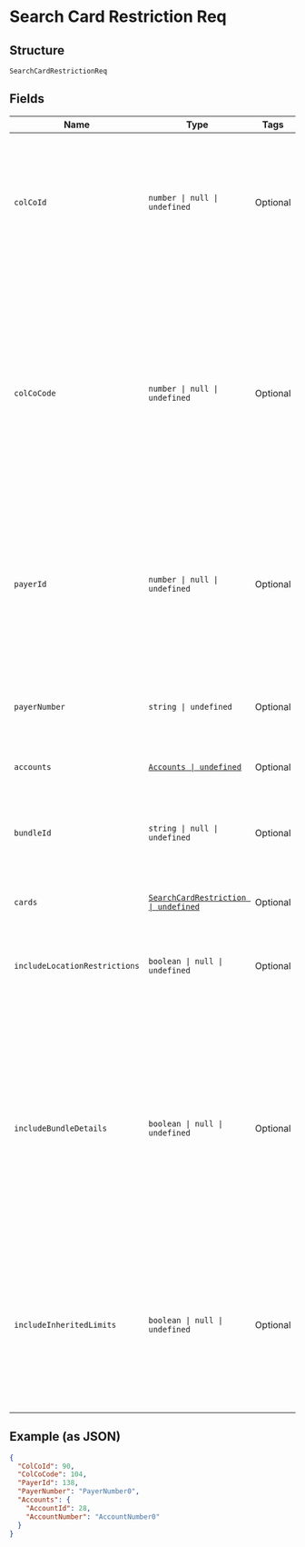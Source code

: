 
# Search Card Restriction Req

## Structure

`SearchCardRestrictionReq`

## Fields

| Name | Type | Tags | Description |
|  --- | --- | --- | --- |
| `colCoId` | `number \| null \| undefined` | Optional | Collecting Company Id of the selected payer.<br>Optional if ColCoCode is passed else Mandatory.<br>Example:<br>1 for Philippines<br>5 for UK |
| `colCoCode` | `number \| null \| undefined` | Optional | Collecting Company Code (Shell Code) of the selected payer.<br>Mandatory for serviced OUs such as Romania, Latvia, Lithuania, Estonia, Ukraine etc. It is optional for other countries if ColCoID is provided.<br>Example:<br>86 for Philippines<br>5 for UK |
| `payerId` | `number \| null \| undefined` | Optional | Payer Id (i.e. Customer Id of the Payment Customer) of the selected payer.<br>Optional if PayerNumber is passed else Mandatory<br>Example: 123456 |
| `payerNumber` | `string \| undefined` | Optional | Payer Number of the selected payer.<br>Optional if PayerId is passed else Mandatory<br>Example: GB000000123 |
| `accounts` | [`Accounts \| undefined`](../../doc/models/accounts.md) | Optional | - |
| `bundleId` | `string \| null \| undefined` | Optional | Identifier of the Card bundle<br>Optional if cards list is given, else mandatory.<br>This input is a search criterion, if given. |
| `cards` | [`SearchCardRestriction \| undefined`](../../doc/models/search-card-restriction.md) | Optional | - |
| `includeLocationRestrictions` | `boolean \| null \| undefined` | Optional | True/False<br>Whether to include location restriction of the cards in the response.<br>Optional<br>Default ‘false’ |
| `includeBundleDetails` | `boolean \| null \| undefined` | Optional | Default value is False,<br>When the value is True, API will return bundle Id associated with cards in the response, if available.<br>Note: Use ‘Null’ or ‘False’ for optimum performance. A delay in response is expected when set to ‘True’. |
| `includeInheritedLimits` | `boolean \| null \| undefined` | Optional | Default value is True,<br>When True: service will return the inherited values for the usage limits (from card-program or account as available) when it is not overridden on the card. |

## Example (as JSON)

```json
{
  "ColCoId": 90,
  "ColCoCode": 104,
  "PayerId": 138,
  "PayerNumber": "PayerNumber0",
  "Accounts": {
    "AccountId": 28,
    "AccountNumber": "AccountNumber0"
  }
}
```

